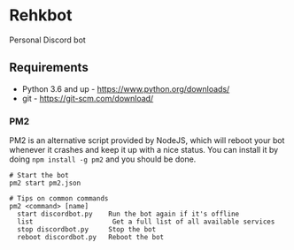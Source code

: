 # Rehkbot
Personal Discord bot 

## Requirements
- Python 3.6 and up - https://www.python.org/downloads/
- git - https://git-scm.com/download/

### PM2
PM2 is an alternative script provided by NodeJS, which will reboot your bot whenever it crashes and keep it up with a nice status. You can install it by doing `npm install -g pm2` and you should be done.
```
# Start the bot
pm2 start pm2.json

# Tips on common commands
pm2 <command> [name]
  start discordbot.py    Run the bot again if it's offline
  list                    Get a full list of all available services
  stop discordbot.py     Stop the bot
  reboot discordbot.py   Reboot the bot
```
